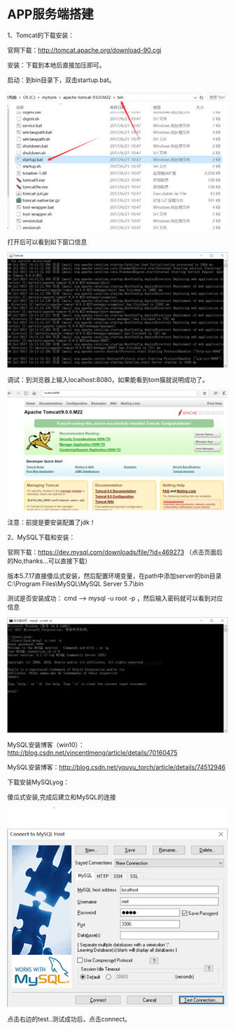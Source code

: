 
# APP服务端搭建
1、Tomcat的下载安装：

官网下载：http://tomcat.apache.org/download-90.cgi

安装：下载到本地后直接加压即可。

启动：到bin目录下，双击startup.bat。

![iamge text](https://github.com/J-K-G/APP-/blob/master/image/tomcat_bin.png) 

打开后可以看到如下窗口信息

![iamge text](https://github.com/J-K-G/APP-/blob/master/image/tomcat_open.PNG) 

调试：到浏览器上输入localhost:8080，如果能看到tom猫就说明成功了。

![iamge text](https://github.com/J-K-G/APP-/blob/master/image/tomcat_test.PNG)

注意：前提是要安装配置了jdk！



2、MySQL下载和安装：

官网下载：https://dev.mysql.com/downloads/file/?id=469273 （点击页面后的No,thanks...可以直接下载）

版本5.7.17直接傻瓜式安装，然后配置环境变量，在path中添加server的bin目录
C:\Program Files\MySQL\MySQL Server 5.7\bin

测试是否安装成功：
cmd --> mysql -u root -p ，然后输入密码就可以看到对应信息

![iamge text](https://github.com/J-K-G/APP-/blob/master/image/mysql_test.PNG)

MySQL安装博客（win10）：http://blog.csdn.net/vincentlmeng/article/details/70160475

MySQL安装博客：http://blog.csdn.net/youyu_torch/article/details/74512946


下载安装MySQLyog：

傻瓜式安装,完成后建立和MySQL的连接

![image text](https://github.com/J-K-G/APP-/blob/master/image/sqlyog_create.PNG)

点击右边的test..测试成功后，点击connect。



